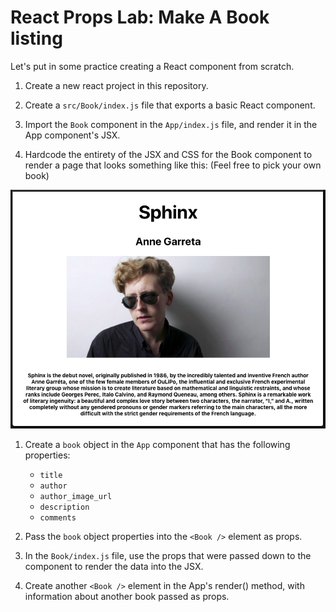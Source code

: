 # React Props Lab: Make A Book listing

Let's put in some practice creating a React component from scratch.

1.  Create a new react project in this repository.

1.  Create a `src/Book/index.js` file that exports a basic React component.

1.  Import the `Book` component in the `App/index.js` file, and render it in the App component's JSX.

1.  Hardcode the entirety of the JSX and CSS for the Book component to render a page that looks something like this: (Feel free to pick your own book)

![Solution for Project](mock-up.png)

1.  Create a `book` object in the `App` component that has the following properties:

    *   `title`
    *   `author`
    *   `author_image_url`
    *   `description`
    *   `comments`

1.  Pass the `book` object properties into the `<Book />` element as props.
1.  In the `Book/index.js` file, use the props that were passed down to the component
    to render the data into the JSX.

1.  Create another `<Book />` element in the App's render() method, with information about another book passed as props.